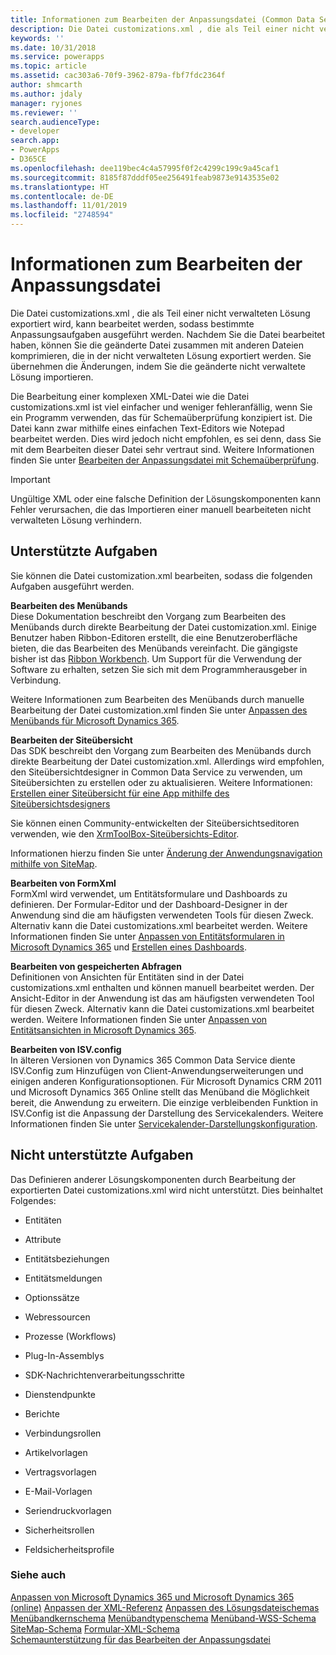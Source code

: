 ```yaml
---
title: Informationen zum Bearbeiten der Anpassungsdatei (Common Data Service) | MicrosoftDocs
description: Die Datei customizations.xml , die als Teil einer nicht verwalteten Lösung exportiert wird, kann bearbeitet werden, sodass bestimmte Anpassungsaufgaben ausgeführt werden. Nachdem Sie die Datei bearbeitet haben, können Sie die geänderte Datei zusammen mit anderen Dateien komprimieren, die in der nicht verwalteten Lösung exportiert werden. Sie übernehmen die Änderungen, indem Sie die geänderte nicht verwaltete Lösung importieren.
keywords: ''
ms.date: 10/31/2018
ms.service: powerapps
ms.topic: article
ms.assetid: cac303a6-70f9-3962-879a-fbf7fdc2364f
author: shmcarth
ms.author: jdaly
manager: ryjones
ms.reviewer: ''
search.audienceType:
- developer
search.app:
- PowerApps
- D365CE
ms.openlocfilehash: dee119bec4c4a57995f0f2c4299c199c9a45caf1
ms.sourcegitcommit: 8185f87dddf05ee256491feab9873e9143535e02
ms.translationtype: HT
ms.contentlocale: de-DE
ms.lasthandoff: 11/01/2019
ms.locfileid: "2748594"
---
```

# <a name="when-to-edit-the-customizations-file"></a>Informationen zum Bearbeiten der Anpassungsdatei

Die Datei customizations.xml , die als Teil einer nicht verwalteten Lösung exportiert wird, kann bearbeitet werden, sodass bestimmte Anpassungsaufgaben ausgeführt werden. Nachdem Sie die Datei bearbeitet haben, können Sie die geänderte Datei zusammen mit anderen Dateien komprimieren, die in der nicht verwalteten Lösung exportiert werden. Sie übernehmen die Änderungen, indem Sie die geänderte nicht verwaltete Lösung importieren.  
  
 Die Bearbeitung einer komplexen XML-Datei wie die Datei customizations.xml ist viel einfacher und weniger fehleranfällig, wenn Sie ein Programm verwenden, das für Schemaüberprüfung konzipiert ist. Die Datei kann zwar mithilfe eines einfachen Text-Editors wie Notepad bearbeitet werden. Dies wird jedoch nicht empfohlen, es sei denn, dass Sie mit dem Bearbeiten dieser Datei sehr vertraut sind. Weitere Informationen finden Sie unter [Bearbeiten der Anpassungsdatei mit Schemaüberprüfung](../model-driven-apps/edit-customizations-xml-file-schema-validation.md). 
  
> [!IMPORTANT]
>  Ungültige XML oder eine falsche Definition der Lösungskomponenten kann Fehler verursachen, die das Importieren einer manuell bearbeiteten nicht verwalteten Lösung verhindern.  
  
## <a name="supported-tasks"></a>Unterstützte Aufgaben  
 Sie können die Datei customization.xml bearbeiten, sodass die folgenden Aufgaben ausgeführt werden.  
  
 **Bearbeiten des Menübands**  
 Diese Dokumentation beschreibt den Vorgang zum Bearbeiten des Menübands durch direkte Bearbeitung der Datei customization.xml. Einige Benutzer haben Ribbon-Editoren erstellt, die eine Benutzeroberfläche bieten, die das Bearbeiten des Menübands vereinfacht. Die gängigste bisher ist das [Ribbon Workbench](https://www.develop1.net/public/rwb/ribbonworkbench.aspx). Um Support für die Verwendung der Software zu erhalten, setzen Sie sich mit dem Programmherausgeber in Verbindung.  
  
 Weitere Informationen zum Bearbeiten des Menübands durch manuelle Bearbeitung der Datei customization.xml finden Sie unter [Anpassen des Menübands für Microsoft Dynamics 365](../model-driven-apps/customize-commands-ribbon.md).  
  
 **Bearbeiten der Siteübersicht**  
 Das SDK beschreibt den Vorgang zum Bearbeiten des Menübands durch direkte Bearbeitung der Datei customization.xml. Allerdings wird empfohlen, den Siteübersichtdesigner in Common Data Service zu verwenden, um Siteübersichten zu erstellen oder zu aktualisieren. Weitere Informationen: [Erstellen einer Siteübersicht für eine App mithilfe des Siteübersichtsdesigners](../../maker/model-driven-apps/create-site-map-app.md)
  
 Sie können einen Community-entwickelten der Siteübersichtseditoren verwenden, wie den [XrmToolBox-Siteübersichts-Editor](https://www.xrmtoolbox.com/plugins/MsCrmTools.SiteMapEditor/).   
  
 Informationen hierzu finden Sie unter [Änderung der Anwendungsnavigation mithilfe von SiteMap](/dynamics365/customer-engagement/developer/customize-dev/change-application-navigation-using-sitemap). 
 
  
 **Bearbeiten von FormXml**  
 FormXml wird verwendet, um Entitätsformulare und Dashboards zu definieren. Der Formular-Editor und der Dashboard-Designer in der Anwendung sind die am häufigsten verwendeten Tools für diesen Zweck. Alternativ kann die Datei customizations.xml bearbeitet werden. Weitere Informationen finden Sie unter [Anpassen von Entitätsformularen in Microsoft Dynamics 365](../model-driven-apps/customize-entity-forms.md) und [Erstellen eines Dashboards](../model-driven-apps/create-dashboard.md).
  
 **Bearbeiten von gespeicherten Abfragen**  
 Definitionen von Ansichten für Entitäten sind in der Datei customizations.xml enthalten und können manuell bearbeitet werden. Der Ansicht-Editor in der Anwendung ist das am häufigsten verwendeten Tool für diesen Zweck. Alternativ kann die Datei customizations.xml bearbeitet werden. Weitere Informationen finden Sie unter [Anpassen von Entitätsansichten in Microsoft Dynamics 365](../model-driven-apps/customize-entity-views.md).
  
 **Bearbeiten von ISV.config**  
 In älteren Versionen von Dynamics 365 Common Data Service diente ISV.Config zum Hinzufügen von Client-Anwendungserweiterungen und einigen anderen Konfigurationsoptionen. Für Microsoft Dynamics CRM 2011 und Microsoft Dynamics 365 Online stellt das Menüband die Möglichkeit bereit, die Anwendung zu erweitern. Die einzige verbleibenden Funktion in ISV.Config ist die Anpassung der Darstellung des Servicekalenders. Weitere Informationen finden Sie unter [Servicekalender-Darstellungskonfiguration](/dynamics365/customer-engagement/developer/customize-dev/service-calendar-appearance-configuration).
  
## <a name="unsupported-tasks"></a>Nicht unterstützte Aufgaben  
 Das Definieren anderer Lösungskomponenten durch Bearbeitung der exportierten Datei customizations.xml wird nicht unterstützt. Dies beinhaltet Folgendes:  
  
-   Entitäten  
  
-   Attribute  
  
-   Entitätsbeziehungen  
  
-   Entitätsmeldungen  
  
-   Optionssätze  
  
-   Webressourcen  
  
-   Prozesse (Workflows)  
  
-   Plug-In-Assemblys  
  
-   SDK-Nachrichtenverarbeitungsschritte  
  
-   Dienstendpunkte  
  
-   Berichte  
  
-   Verbindungsrollen  
  
-   Artikelvorlagen  
  
-   Vertragsvorlagen  
  
-   E-Mail-Vorlagen  
  
-   Seriendruckvorlagen  
  
-   Sicherheitsrollen  
  
-   Feldsicherheitsprofile  
  
### <a name="see-also"></a>Siehe auch  
 [Anpassen von Microsoft Dynamics 365 und Microsoft Dynamics 365 (online)](/dynamics365/customer-engagement/developer/customize-dev/customize-applications)   <!-- TODO Need to find the topic in powerapps repo-->
 [Anpassen der XML-Referenz](../model-driven-apps/customization-xml-reference.md) [Anpassen des Lösungsdateischemas](customization-solutions-file-schema.md)  
 [Menübandkernschema](../model-driven-apps/ribbon-core-schema.md) [Menübandtypenschema](../model-driven-apps/ribbon-types-schema.md) [Menüband-WSS-Schema](../model-driven-apps/ribbon-wss-schema.md)   
 [SiteMap-Schema](/dynamics365/customer-engagement/developer/customize-dev/sitemap-schema) [Formular-XML-Schema](../model-driven-apps/form-xml-schema.md)   
 [Schemaunterstützung für das Bearbeiten der Anpassungsdatei](../model-driven-apps/edit-customizations-xml-file-schema-validation.md)